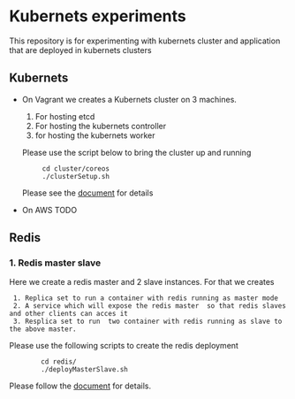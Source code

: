 # Kubernets  experiments 
This repository is for experimenting with kubernets cluster  and application that are deployed in kubernets  clusters 

## Kubernets  
*  On Vagrant 
 we creates  a Kubernets cluster on 3 machines.  
    1. For hosting etcd  
    2. For hosting the kubernets controller  
    3. for hosting the kubernets worker  
     
    Please use the script below to bring the  cluster up and running  
        
            cd cluster/coreos
            ./clusterSetup.sh  


   Please see the [document](cluster/coreos/README.md) for details
*  On AWS
    TODO


## Redis 

### 1. Redis master slave  
Here we create a redis master and 2 slave instances. For that we creates 

     1. Replica set to run a container with redis running as master mode
     2. A service which will expose the redis master  so that redis slaves and other clients can acces it
     3. Resplica set to run  two container with redis running as slave to the above master. 
    
Please use the following scripts to  create the redis  deployment  
            
            cd redis/
            ./deployMasterSlave.sh

Please follow the [document](redis/README.MD) for details.
